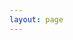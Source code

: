 ```yaml
---
layout: page
---
```


<script setup>
    import { onMounted } from 'vue';
    import { withBase } from 'vitepress';
    if(window && !customElements.get('eox-map')) import("@eox/map")
    if(window && !customElements.get('eox-jsonform')) import("@eox/jsonform");

    let storyfile;
    let storyurl;
    if (typeof window !== 'undefined' && 'URLSearchParams' in window) {
        const searchParams = new URLSearchParams(window.location.search);
        storyfile = searchParams.get('id');
        storyurl = `https://esa-eodashboards.github.io/eodashboard-narratives/${storyfile}.md`;
    }
</script>

<eox-storytelling 
    v-if="storyurl" 
    :markdown-url="storyurl"
    style="overflow-y: auto; height: calc(100vh - 64px)">
</eox-storytelling>
